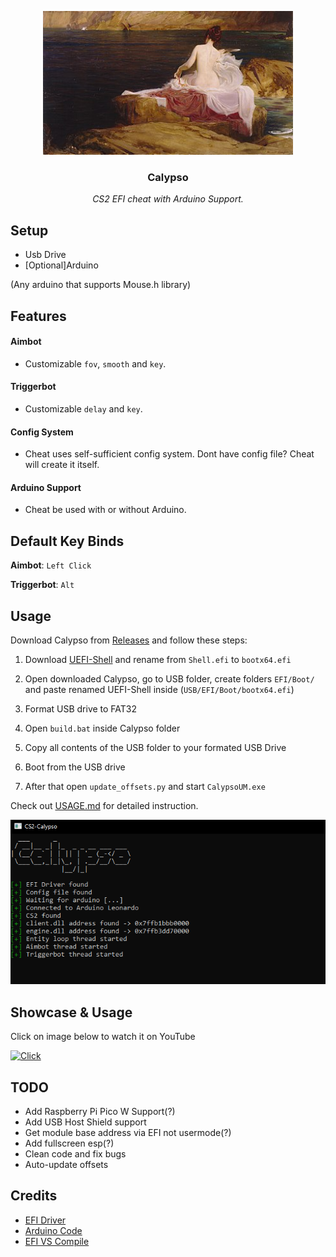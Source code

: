 <p align="center">
    <img src=".github/images/calypso.jpg" alt="Calypso" width="400" />
    <h3 align="center">Calypso</h3>
    <p align="center"><i>CS2 EFI cheat with Arduino Support.</i></p>
</p>

## Setup
- Usb Drive
- [Optional]Arduino

(Any arduino that supports Mouse.h library)

## Features
#### Aimbot
- Customizable `fov`, `smooth` and `key`.
#### Triggerbot
- Customizable `delay` and `key`.
#### Config System
- Cheat uses self-sufficient config system. Dont have config file? Cheat will create it itself.
#### Arduino Support
- Cheat be used with or without Arduino.

## Default Key Binds

 **Aimbot**: `Left Click`
 
 **Triggerbot**: `Alt`

## Usage

Download Calypso from [Releases](https://github.com/3a1/CS2-Calypso/releases/latest) and follow these steps:

1. Download [UEFI-Shell](https://github.com/tianocore/edk2-archive/raw/master/ShellBinPkg/UefiShell/X64/Shell.efi) and rename from `Shell.efi` to `bootx64.efi`
   
2. Open downloaded Calypso, go to USB folder, create folders `EFI/Boot/` and paste renamed UEFI-Shell inside (`USB/EFI/Boot/bootx64.efi`)

3. Format USB drive to FAT32

4. Open `build.bat` inside Calypso folder

5. Copy all contents of the USB folder to your formated USB Drive

5. Boot from the USB drive

9. After that open `update_offsets.py` and start `CalypsoUM.exe`


Check out [USAGE.md](.github/docs/USAGE.md) for detailed instruction.

<img src=".github/images/calypso_cli.png" alt="Calypso CLI" width="600"/>


## Showcase & Usage
Click on image below to watch it on YouTube

[![Click](https://i3.ytimg.com/vi/_rVH9mMZ--A/hqdefault.jpg)](https://www.youtube.com/watch?v=_rVH9mMZ--A)


## TODO
+ Add Raspberry Pi Pico W Support(?)
+ Add USB Host Shield support
+ Get module base address via EFI not usermode(?)
+ Add fullscreen esp(?)
+ Clean code and fix bugs
+ Auto-update offsets

## Credits
+ [EFI Driver](https://github.com/TheCruZ/EFI_Driver_Access)
+ [Arduino Code](https://github.com/backpack-0x1337/CyberAim-Valorant/)
+ [EFI VS Compile](https://github.com/pbatard/uefi-simple)
